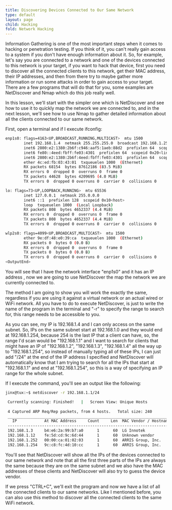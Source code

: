 ```yaml
---
title: Discovering Devices Connected to Our Same Network
type: default
layout: page
child: Hacking
fold: Network Hacking
---
```


Information Gathering is one of the most important steps when it comes to
hacking or penetration testing. If you think of it, you can't really gain
access to a system if you don't have enough information about it. So, for
example, let's say you are connected to a network and one of the devices
connected to this network is your target, if you want to hack that
device, first you need to discover all the connected clients to this
network, get their MAC address, their IP addresses, and then from there
try to maybe gather more information or run some attacks in order to gain
access to your target. There are a few programs that will do that for you,
some examples are NetDiscover and Nmap which do this job really well.

In this lesson, we'll start with the simpler one which is NetDiscover and
see how to use it to quickly map the network we are connected to, and in
the next lesson, we'll see how to use Nmap to gather detailed information
about all the clients connected to our same network.

First, open a terminal and if I execute ifconfig:

```bash
enp1s0: flags=4163<UP,BROADCAST,RUNNING,MULTICAST>  mtu 1500
        inet 192.168.1.4  netmask 255.255.255.0  broadcast 192.168.1.255
        inet6 2800:e2:1380:2b6f:c946:aaf5:1aeb:88d2  prefixlen 64  scopeid 0x0<global>
        inet6 fe80::4eed:fbff:fe03:4301  prefixlen 64  scopeid 0x20<link>
        inet6 2800:e2:1380:2b6f:4eed:fbff:fe03:4301  prefixlen 64  scopeid 0x0<global>
        ether 4c:ed:fb:03:43:01  txqueuelen 1000  (Ethernet)
        RX packets 68154  bytes 87612186 (83.5 MiB)
        RX errors 0  dropped 0  overruns 0  frame 0
        TX packets 44628  bytes 4209695 (4.0 MiB)
        TX errors 0  dropped 0 overruns 0  carrier 0  collisions 0

lo: flags=73<UP,LOOPBACK,RUNNING>  mtu 65536
        inet 127.0.0.1  netmask 255.0.0.0
        inet6 ::1  prefixlen 128  scopeid 0x10<host>
        loop  txqueuelen 1000  (Local Loopback)
        RX packets 808  bytes 4652337 (4.4 MiB)
        RX errors 0  dropped 0  overruns 0  frame 0
        TX packets 808  bytes 4652337 (4.4 MiB)
        TX errors 0  dropped 0 overruns 0  carrier 0  collisions 0

wlp2s0: flags=4099<UP,BROADCAST,MULTICAST>  mtu 1500
        ether 9e:df:48:e0:39:ca  txqueuelen 1000  (Ethernet)
        RX packets 0  bytes 0 (0.0 B)
        RX errors 0  dropped 0  overruns 0  frame 0
        TX packets 0  bytes 0 (0.0 B)
        TX errors 0  dropped 0 overruns 0  carrier 0  collisions 0
<OutputEnd>
```

You will see that I have the network interface "enp1s0" and it has an IP address
, now we are going to use NetDiscover the map the network we are currently
connected to.

The method I am going to show you will work the exactly the same, regardless if
you are using it against a virtual network or an actual wired or WiFi network.
All you have to do to execute NetDiscover, is just to write the name of the
program in the terminal and "-r" to specify the range to search for, this range
needs to be accessible to you.

As you can see, my IP is 192.168.1.4 and I can only access on the same subnet.
So, IPs on the same subnet start at 192.168.1.0 and they would end at
192.168.1.254, because 254 is the last IP that a client can have, so, the
range I'd scan would be "192.168.1.1" and I want to search for clients that
might have an IP of "192.168.1.2", "192.168.1.3", "192.168.1.4" all the
way up to "192.168.1.254", so instead of manually typing all of these IPs, I
can just add "/24" at the end of the IP address I specified and NetDiscover
will automatically know that I am trying to search for all the IPs that
start at "192.168.1.1" and end at "192.168.1.254", so this is a way of
specifying an IP range for the whole subnet.

If I execute the command, you'll see an output like the following:

```bash
jinx@tux:~$ netdiscover -r 192.168.1.1/24

 Currently scanning: Finished!   |   Screen View: Unique Hosts                 
                                                                               
 4 Captured ARP Req/Rep packets, from 4 hosts.   Total size: 240               
 _____________________________________________________________________________
   IP            At MAC Address     Count     Len  MAC Vendor / Hostname      
 -----------------------------------------------------------------------------
 192.168.1.3     b4:e6:2a:99:b7:a0      1      60  LG Innotek                  
 192.168.1.12    fe:5d:cd:9c:6d:44      1      60  Unknown vendor              
 192.168.1.252   00:00:ca:01:02:03      1      60  ARRIS Group, Inc.           
 192.168.1.254   9c:c8:fc:4d:10:cc      1      60  ARRIS Group, Inc.           
```

You'll see that NetDiscover will show all the IPs of the devices connected to
our same network and note that all the first three parts of the IPs are always
the same because they are on the same subnet and we also have the MAC
addresses of these clients and NetDiscover will also try to guess the device
vendor.

If we press "CTRL+C", we'll exit the program and now we have a list of all the
connected clients to our same networks. Like I mentioned before, you can also
use this method to discover all the connected clients to the same WiFi network.
